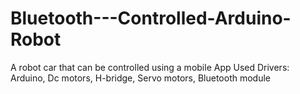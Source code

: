 # Bluetooth---Controlled-Arduino-Robot
A robot car that can be controlled using a mobile App Used Drivers: Arduino, Dc motors, H-bridge, Servo motors, Bluetooth module
